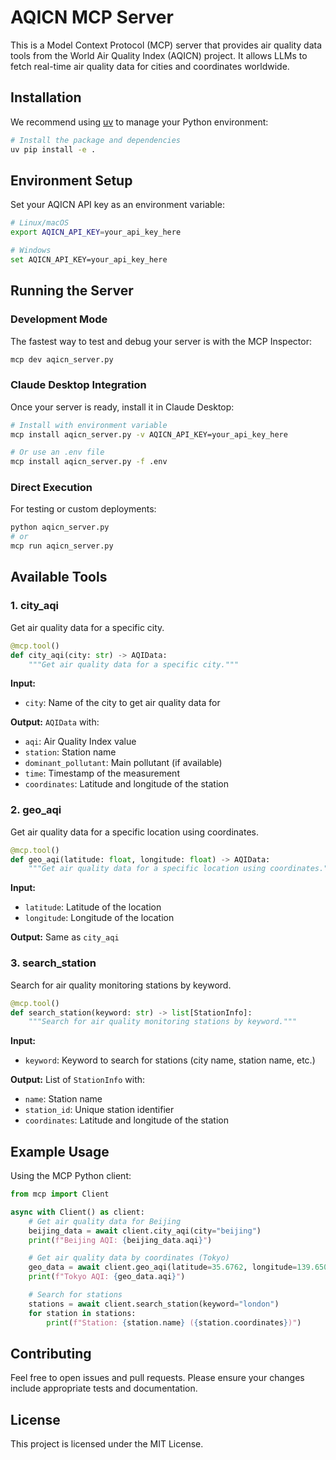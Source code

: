 # AQICN MCP Server

This is a Model Context Protocol (MCP) server that provides air quality data tools from the World Air Quality Index (AQICN) project. It allows LLMs to fetch real-time air quality data for cities and coordinates worldwide.

## Installation

We recommend using [uv](https://docs.astral.sh/uv/) to manage your Python environment:

```bash
# Install the package and dependencies
uv pip install -e .
```

## Environment Setup

Set your AQICN API key as an environment variable:
```bash
# Linux/macOS
export AQICN_API_KEY=your_api_key_here

# Windows
set AQICN_API_KEY=your_api_key_here
```

## Running the Server

### Development Mode
The fastest way to test and debug your server is with the MCP Inspector:

```bash
mcp dev aqicn_server.py
```

### Claude Desktop Integration
Once your server is ready, install it in Claude Desktop:

```bash
# Install with environment variable
mcp install aqicn_server.py -v AQICN_API_KEY=your_api_key_here

# Or use an .env file
mcp install aqicn_server.py -f .env
```

### Direct Execution
For testing or custom deployments:

```bash
python aqicn_server.py
# or
mcp run aqicn_server.py
```

## Available Tools

### 1. city_aqi
Get air quality data for a specific city.

```python
@mcp.tool()
def city_aqi(city: str) -> AQIData:
    """Get air quality data for a specific city."""
```

**Input:**
- `city`: Name of the city to get air quality data for

**Output:** `AQIData` with:
- `aqi`: Air Quality Index value
- `station`: Station name
- `dominant_pollutant`: Main pollutant (if available)
- `time`: Timestamp of the measurement
- `coordinates`: Latitude and longitude of the station

### 2. geo_aqi
Get air quality data for a specific location using coordinates.

```python
@mcp.tool()
def geo_aqi(latitude: float, longitude: float) -> AQIData:
    """Get air quality data for a specific location using coordinates."""
```

**Input:**
- `latitude`: Latitude of the location
- `longitude`: Longitude of the location

**Output:** Same as `city_aqi`

### 3. search_station
Search for air quality monitoring stations by keyword.

```python
@mcp.tool()
def search_station(keyword: str) -> list[StationInfo]:
    """Search for air quality monitoring stations by keyword."""
```

**Input:**
- `keyword`: Keyword to search for stations (city name, station name, etc.)

**Output:** List of `StationInfo` with:
- `name`: Station name
- `station_id`: Unique station identifier
- `coordinates`: Latitude and longitude of the station

## Example Usage

Using the MCP Python client:

```python
from mcp import Client

async with Client() as client:
    # Get air quality data for Beijing
    beijing_data = await client.city_aqi(city="beijing")
    print(f"Beijing AQI: {beijing_data.aqi}")

    # Get air quality data by coordinates (Tokyo)
    geo_data = await client.geo_aqi(latitude=35.6762, longitude=139.6503)
    print(f"Tokyo AQI: {geo_data.aqi}")

    # Search for stations
    stations = await client.search_station(keyword="london")
    for station in stations:
        print(f"Station: {station.name} ({station.coordinates})")
```

## Contributing

Feel free to open issues and pull requests. Please ensure your changes include appropriate tests and documentation.

## License

This project is licensed under the MIT License.
